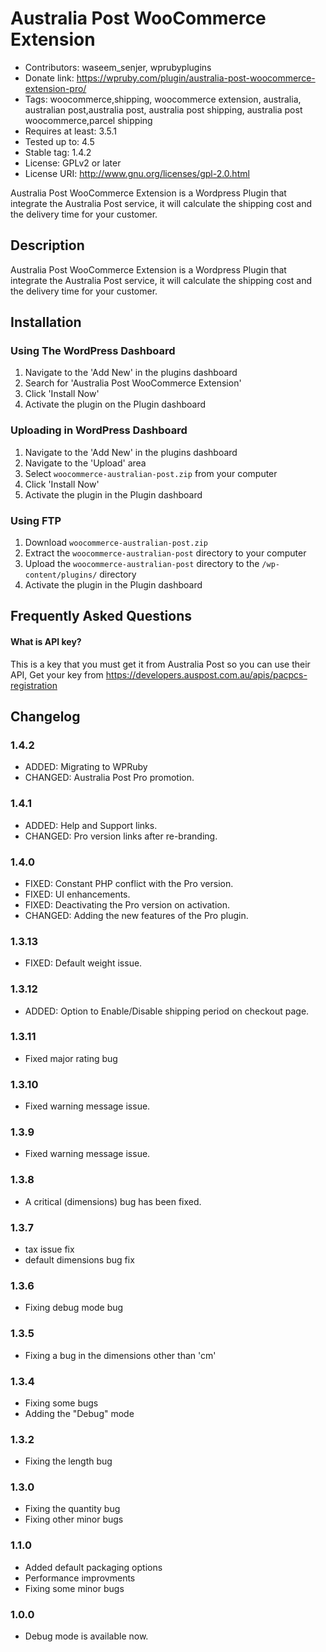 # Australia Post WooCommerce Extension
* Contributors: waseem_senjer, wprubyplugins
* Donate link: https://wpruby.com/plugin/australia-post-woocommerce-extension-pro/
* Tags: woocommerce,shipping, woocommerce extension, australia, australian post,australia post, australia post shipping, australia post woocommerce,parcel shipping
* Requires at least: 3.5.1
* Tested up to: 4.5
* Stable tag: 1.4.2
* License: GPLv2 or later
* License URI: http://www.gnu.org/licenses/gpl-2.0.html

Australia Post WooCommerce Extension is a Wordpress Plugin that integrate the Australia Post service, it will calculate the shipping cost and the delivery time for your customer. 
	

## Description
Australia Post WooCommerce Extension is a Wordpress Plugin that integrate the Australia Post service, it will calculate the shipping cost and the delivery time for your customer. 
 

## Installation



### Using The WordPress Dashboard 

1. Navigate to the 'Add New' in the plugins dashboard
2. Search for 'Australia Post WooCommerce Extension'
3. Click 'Install Now'
4. Activate the plugin on the Plugin dashboard

### Uploading in WordPress Dashboard 

1. Navigate to the 'Add New' in the plugins dashboard
2. Navigate to the 'Upload' area
3. Select `woocommerce-australian-post.zip` from your computer
4. Click 'Install Now'
5. Activate the plugin in the Plugin dashboard

### Using FTP 

1. Download `woocommerce-australian-post.zip`
2. Extract the `woocommerce-australian-post` directory to your computer
3. Upload the `woocommerce-australian-post` directory to the `/wp-content/plugins/` directory
4. Activate the plugin in the Plugin dashboard


##  Frequently Asked Questions

####  What is API key? 
This is a key that you must get it from Australia Post so you can use their API, Get your key from https://developers.auspost.com.au/apis/pacpcs-registration



## Changelog

### 1.4.2
* ADDED: Migrating to WPRuby
* CHANGED: Australia Post Pro promotion.

###  1.4.1
* ADDED: Help and Support links.
* CHANGED: Pro version links after re-branding.

### 1.4.0
* FIXED: Constant PHP conflict with the Pro version. 
* FIXED: UI enhancements.
* FIXED: Deactivating the Pro version on activation.
* CHANGED: Adding the new features of the Pro plugin.

### 1.3.13
* FIXED: Default weight issue.

### 1.3.12
* ADDED: Option to Enable/Disable shipping period on checkout page. 


### 1.3.11 
* Fixed major rating bug

### 1.3.10 
* Fixed warning message issue.

### 1.3.9 
* Fixed warning message issue.


### 1.3.8
* A critical (dimensions) bug has been fixed.


### 1.3.7
* tax issue fix
* default dimensions bug fix

### 1.3.6 
* Fixing debug mode bug

### 1.3.5
* Fixing a bug in the dimensions other than 'cm'

### 1.3.4
* Fixing some bugs
* Adding the "Debug" mode


### 1.3.2
* Fixing the length bug


### 1.3.0
* Fixing the quantity bug
* Fixing other minor bugs
### 1.1.0 
* Added default packaging options
* Performance improvments
* Fixing some minor bugs

### 1.0.0 
* Debug mode is available now.


